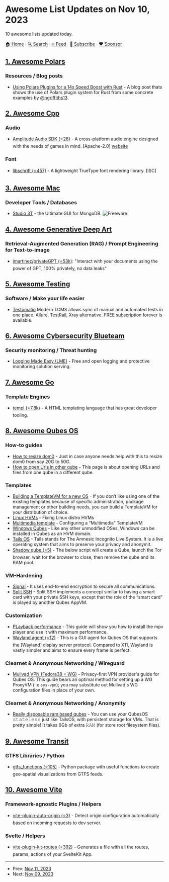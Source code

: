 # Awesome List Updates on Nov 10, 2023

10 awesome lists updated today.

[🏠 Home](/README.md) · [🔍 Search](https://www.trackawesomelist.com/search/) · [🔥 Feed](https://www.trackawesomelist.com/rss.xml) · [📮 Subscribe](https://trackawesomelist.us17.list-manage.com/subscribe?u=d2f0117aa829c83a63ec63c2f&id=36a103854c) · [❤️  Sponsor](https://github.com/sponsors/theowenyoung)



## [1. Awesome Polars](/content/ddotta/awesome-polars/README.md)

### Resources / Blog posts

*   [Using Polars Plugins for a 14x Speed Boost with Rust](https://towardsdatascience.com/using-polars-plugins-for-a-14x-speed-boost-with-rust-ce80bcc13d94) - A blog post thats shows the use of Polars plugin system for Rust from some concrete examples by [@ngriffiths13](https://github.com/ngriffiths13).

## [2. Awesome Cpp](/content/fffaraz/awesome-cpp/README.md)

### Audio

*   [Amplitude Audio SDK (⭐28)](https://github.com/SparkyStudios/AmplitudeAudioSDK) - A cross-platform audio engine designed with the needs of games in mind. \[Apache-2.0] [website](https://amplitudeaudiosdk.com)

### Font

*   [libschrift (⭐457)](https://github.com/tomolt/libschrift) - A lightweight TrueType font rendering library. \[ISC]

## [3. Awesome Mac](/content/jaywcjlove/awesome-mac/README.md)

### Developer Tools / Databases

*   [Studio 3T](https://studio3t.com/) - the Ultimate GUI for MongoDB. ![Freeware](https://jaywcjlove.github.io/sb/ico/min-free.svg "Freeware")

## [4. Awesome Generative Deep Art](/content/filipecalegario/awesome-generative-deep-art/README.md)

### Retrieval-Augmented Generation (RAG) / Prompt Engineering for Text-to-image

*   [imartinez/privateGPT (⭐53k)](https://github.com/imartinez/privateGPT): "Interact with your documents using the power of GPT, 100% privately, no data leaks"

## [5. Awesome Testing](/content/TheJambo/awesome-testing/README.md)

### Software / Make your life easier

*   [Testomatio](https://testomat.io/) Modern TCMS allows sync of manual and automated tests in one place. Allure, TestRail, Xray alternative. FREE subscription forever is available.

## [6. Awesome Cybersecurity Blueteam](/content/fabacab/awesome-cybersecurity-blueteam/README.md)

### Security monitoring / Threat hunting

*   [Logging Made Easy (LME)](https://www.cisa.gov/resources-tools/services/logging-made-easy) - Free and open logging and protective monitoring solution serving.

## [7. Awesome Go](/content/avelino/awesome-go/README.md)

### Template Engines

*   [templ (⭐7.8k)](https://github.com/a-h/templ) - A HTML templating language that has great developer tooling.

## [8. Awesome Qubes OS](/content/xn0px90/Awesome-Qubes-OS/README.md)

### How-to guides

*   [How to resize dom0](https://forum.qubes-os.org/t/resize-dom0/10886) - Just in case anyone needs help with this to resize dom0 from say 20G to 50G.
*   [How to open Urls in other qube](https://forum.qubes-os.org/t/opening-urls-files-in-other-qubes/19026) - This page is about opening URLs and files from one qube in a different qube.

### Templates

*   [Building a TemplateVM for a new OS](https://forum.qubes-os.org/docs?topic=18972) - If you don’t like using one of the existing templates because of specific administration, package management or other building needs, you can build a TemplateVM for your distribution of choice.
*   [Linux HVMs](https://forum.qubes-os.org/docs?topic=19008) - Fixing Linux distro HVMs
*   [Multimedia template](https://forum.qubes-os.org/t/configuring-a-multimedia-templatevm/19055) - Configuring a “Multimedia” TemplateVM
*   [Windows Qubes](https://www.qubes-os.org/doc/windows/) - Like any other unmodified OSes, Windows can be installed in Qubes as an HVM domain.
*   [Tails OS](https://forum.qubes-os.org/docs?topic=19012) - Tails stands for The Amnesic Incognito Live System. It is a live operating system that aims to preserve your privacy and anonymit.
*   [Shadow qube (⭐5)](https://github.com/kennethrrosen/qubes-shadow-dvm) - The below script will create a Qube, launch the Tor browser, wait for the browser to close, then remove the qube and its RAM pool.

### VM-Hardening

*   [Signal](https://forum.qubes-os.org/t/signal-messenger/19073) - It uses end-to-end encryption to secure all communications.
*   [Split SSH](https://deniszanin.com/using-split-ssh-gpg-in-qubes-os) - Split SSH implements a concept similar to having a smart card with your private SSH keys, except that the role of the “smart card” is played by another Qubes AppVM.

### Customization

*   [PLayback performance](https://forum.qubes-os.org/t/improve-video-playback-performance-including-youtube/21946) - This guide will show you how to install the mpv player and use it with maximum performance.
*   [Wayland agent (⭐12)](https://github.com/DemiMarie/qubes-wayland) - This is a GUI agent for Qubes OS that supports the \[Wayland] display server protocol. Compared to X11, Wayland is vastly simpler and aims to ensure every frame is perfect.

### Clearnet & Anonymous Networking / Wireguard

*   [Mullvad VPN (Fedora38 + WG)](https://mullvad.net/en/help/wireguard-on-qubes-os/) - Privacy-first VPN provider's guide for Qubes OS. This guide bears an optimal method for setting up a WG ProxyVM (i.e `sys-vpn`); you may substitute out Mullvad's WG configuration files in place of your own.

### Clearnet & Anonymous Networking / Anonymity

*   [Really disposable ram based qubes](https://forum.qubes-os.org/t/really-disposable-ram-based-qubes/21532) - You can use your QubesOS 𝚜𝚝𝚊𝚝𝚎𝚕𝚎𝚜𝚜 just like TailsOS, with persistent storage for VMs. That is pretty simple! It takes 6Gb of extra 𝚁𝙰𝙼 (for store root filesystem files).

## [9. Awesome Transit](/content/CUTR-at-USF/awesome-transit/README.md)

### GTFS Libraries / Python

*   [gtfs\_functions (⭐105)](https://github.com/Bondify/gtfs_functions) - Python package with useful functions to create geo-spatial visualizations from GTFS feeds.

## [10. Awesome Vite](/content/vitejs/awesome-vite/README.md)

### Framework-agnostic Plugins / Helpers

*   [vite-plugin-auto-origin (⭐3)](https://github.com/s2b/vite-plugin-auto-origin) - Detect origin configuration automatically based on incoming requests to dev server.

### Svelte / Helpers

*   [vite-plugin-kit-routes (⭐392)](https://github.com/jycouet/kitql/tree/main/packages/vite-plugin-kit-routes) - Generates a file with all the routes, params, actions of your SvelteKit App.

---

- Prev: [Nov 11, 2023](/content/2023/11/11/README.md)
- Next: [Nov 09, 2023](/content/2023/11/09/README.md)